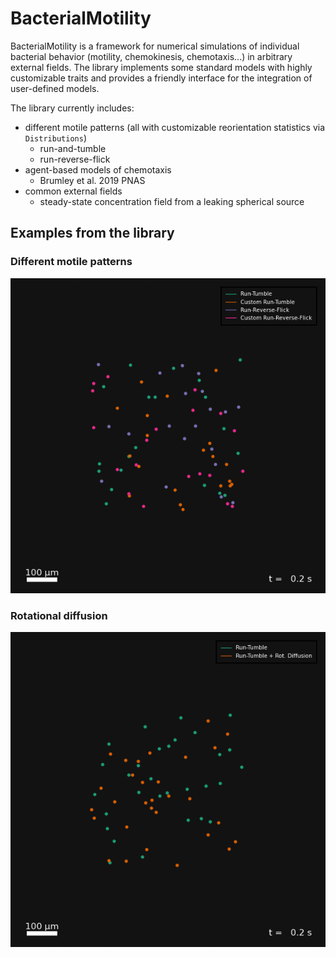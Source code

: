# BacterialMotility

BacterialMotility is a framework for numerical simulations of individual bacterial behavior (motility, chemokinesis, chemotaxis...) in arbitrary external fields.
The library implements some standard models with highly customizable traits and provides a friendly interface for the integration of user-defined models.

The library currently includes:
- different motile patterns (all with customizable reorientation statistics via `Distributions`)
    * run-and-tumble
    * run-reverse-flick
- agent-based models of chemotaxis
    * Brumley et al. 2019 PNAS
- common external fields
    * steady-state concentration field from a leaking spherical source


## Examples from the library
### Different motile patterns
![A simple simulation with different motile patterns](https://github.com/mastrof/BacterialMotility/blob/main/scripts/simple.gif)
### Rotational diffusion
![Run-tumble motility with and without rotational diffusion](https://github.com/mastrof/BacterialMotility/blob/main/scripts/rotational-diffusion.gif)
